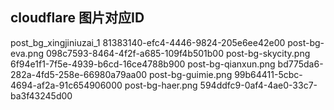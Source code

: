 ## cloudflare 图片对应ID
post_bg_xingjiniuzai_1 81383140-efc4-4446-9824-205e6ee42e00
post-bg-eva.png 098c7593-8464-4f2f-a685-109f4b501b00
post-bg-skycity.png 6f94e1f1-7f5e-4939-b6cd-16ce4788b900
post-bg-qianxun.png bd775da6-282a-4fd5-258e-66980a79aa00
post-bg-guimie.png 99b64411-5cbc-4694-af2a-91c654906000
post-bg-haer.png 594ddfc9-0af4-4ae0-33c7-ba3f43245d00

